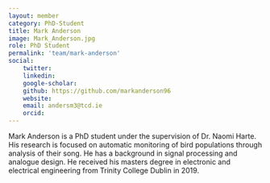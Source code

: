 ```yaml
---
layout: member 
category: PhD-Student
title: Mark Anderson
image: Mark_Anderson.jpg
role: PhD Student
permalink: 'team/mark-anderson'
social:
    twitter:
    linkedin:
    google-scholar:
    github: https://github.com/markanderson96
    website:
    email: andersm3@tcd.ie
    orcid:
---
```


Mark Anderson is a PhD student under the supervision of Dr. Naomi Harte. His research is focused on automatic monitoring of bird populations through analysis of their song. He has a background in signal processing and analogue design. He received his masters degree in electronic and electrical engineering from Trinity College Dublin in 2019.
